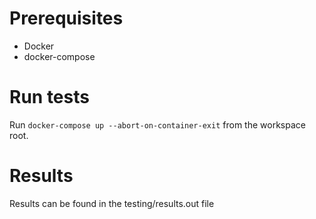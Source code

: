 # Prerequisites
- Docker
- docker-compose

# Run tests
Run `docker-compose up --abort-on-container-exit` from the workspace root.

# Results
Results can be found in the testing/results.out file
